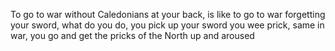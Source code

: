 To go to war without Caledonians at your back, is like to go to war forgetting your sword, what do you do, you pick up your sword you wee prick, same in war, you go and get the pricks of the North up and aroused
